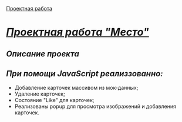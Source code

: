 [Проектная работа](https://github.com/VlStolyarov/mesto-project-ff.git)

#  <u>***Проектная работа "Место"***</u>

## *Описание проекта*
## *При помощи JavaScript реализзованно:*
* Добавление карточек массивом из мок-данных;
 * Удаление карточек;
 * Состояние "Like" для карточек;
 * Реализованы popup для просмотра изображений и добавления карточек.
